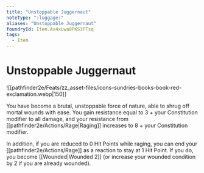 ```yaml
---
title: "Unstoppable Juggernaut"
noteType: ":luggage:"
aliases: "Unstoppable Juggernaut"
foundryId: Item.Ax4xLwa8PKS3PTsq
tags:
  - Item
---
```


# Unstoppable Juggernaut
![[pathfinder2e/Feats/zz_asset-files/icons-sundries-books-book-red-exclamation.webp|150]]

You have become a brutal, unstoppable force of nature, able to shrug off mortal wounds with ease. You gain resistance equal to 3 + your Constitution modifier to all damage, and your resistance from [[pathfinder2e/Actions/Rage|Raging]] increases to 8 + your Constitution modifier.

In addition, if you are reduced to 0 Hit Points while raging, you can end your [[pathfinder2e/Actions/Rage]] as a reaction to stay at 1 Hit Point. If you do, you become [[Wounded|Wounded 2]] (or increase your wounded condition by 2 if you are already wounded).
